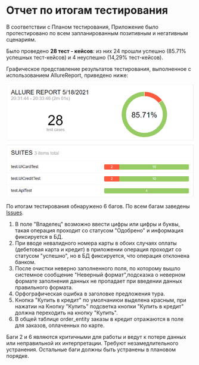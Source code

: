 # Отчет по итогам тестирования
В соответствии с Планом тестирования, Приложение было протестировано по всем запланированным позитивным и негативным сценариям.

Было проведено **28 тест - кейсов**: из них 24 прошли успешно (85.71% успешных тест-кейсов)  и 4 неуспешно (14,29% тест-кейсов).

Графическое представление результатов тестирования, выполненное с использованием AllureReport, приведено ниже:

![img.png](img.png)


По итогам тестирования обнаружено 6 багов. По всем багам заведены [Issues](https://github.com/Irina04041987/Diploma/issues).
1. В поле "Владелец" возможно ввести цифры или цифры и буквы, такая операция проходит со статусом "Одобрено" и информация фиксируется в БД.
2. При вводе невалидного номера карты в обоих случаях оплаты (дебетовая карта и кредит) в приложении операция проходит со статусом "успешно", но в БД фиксируется, что операция отклонена банком.
3. После очистки неверно заполненного поля, по которому вышло системное сообщение "Неверный формат",подсказка о неверном формате заполнения данных не пропадает
при введении данных правильного формата.
4. Орфографическая ошибка в заголовке предложения тура.
5. Кнопка "Купить в кредит" по умолчаниюи выделена красным, при нажатии на Кнопку "Купить"
   подсветка кнопки "Купить в кредит" должна переходить на кнопку "Купить".
6. В общей таблице order_entity заказы в кредит отражаются в поле для заказов, оплаченных по карте.
   
Баги 2 и 6 являются критичными для работы и ведут к потере данных или неправильной их интерпретации. Требуют незамедлительного устранения.
Остальные баги должны быть устранены в плановом порядке. 



